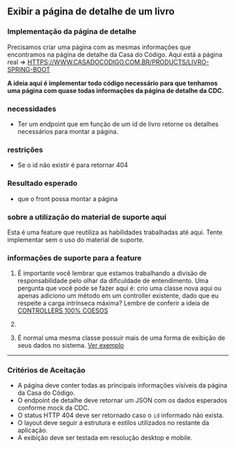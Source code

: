 ## Exibir a página de detalhe de um livro

### **Implementação da página de detalhe**
Precisamos criar uma página com as mesmas informações que encontramos na página de detalhe da Casa do Código. Aqui está a página real =>
[HTTPS://WWW.CASADOCODIGO.COM.BR/PRODUCTS/LIVRO-SPRING-BOOT](https://www.casadocodigo.com.br/products/livro-spring-boot)

**A ideia aqui é implementar todo código necessário para que tenhamos uma página com quase todas informações da página de detalhe da CDC.**

### **necessidades**
- Ter um endpoint que em função de um id de livro retorne os detalhes necessários para montar a página.

### **restrições**
- Se o id não existir é para retornar 404

### **Resultado esperado**
- que o front possa montar a página

### **sobre a utilização do material de suporte aqui**
Esta é uma feature que reutiliza as habilidades trabalhadas até aqui. Tente implementar sem o uso do material de suporte.

### **informações de suporte para a feature**
1. É importante você lembrar que estamos trabalhando a divisão de responsabilidade pelo olhar da dificuldade de entendimento. Uma pergunta que você pode se fazer aqui é: crio uma classe nova aqui ou apenas adiciono um método em um controller existente, dado que eu respeite a carga intrínseca máxima? Lembre de conferir a ideia de
[CONTROLLERS 100% COESOS](https://drive.google.com/file/d/10f3lT3lB2CEXdyss7ZjeSVzmDkzEU57d/view?usp=sharing)

2.

3. É normal uma mesma classe possuir mais de uma forma de exibição de seus dados no sistema.
[Ver exemplo](https://drive.google.com/file/d/1hFVUZrwNdqV0W4EY0zYDIm3vUSgJGf4...)

---

### **Critérios de Aceitação**
- A página deve conter todas as principais informações visíveis da página da Casa do Código.
- O endpoint de detalhe deve retornar um JSON com os dados esperados conforme mock da CDC.
- O status HTTP 404 deve ser retornado caso o `id` informado não exista.
- O layout deve seguir a estrutura e estilos utilizados no restante da aplicação.
- A exibição deve ser testada em resolução desktop e mobile.
